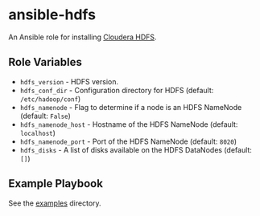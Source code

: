 # ansible-hdfs

An Ansible role for installing [Cloudera HDFS](http://www.cloudera.com/content/cloudera/en/products-and-services/cdh.html).

## Role Variables

- `hdfs_version` - HDFS version.
- `hdfs_conf_dir` - Configuration directory for HDFS (default: `/etc/hadoop/conf`)
- `hdfs_namenode` - Flag to determine if a node is an HDFS NameNode (default: `False`)
- `hdfs_namenode_host` - Hostname of the HDFS NameNode (default: `localhost`)
- `hdfs_namenode_port` - Port of the HDFS NameNode (default: `8020`)
- `hdfs_disks` - A list of disks available on the HDFS DataNodes (default: `[]`)

## Example Playbook

See the [examples](./examples/) directory.
